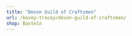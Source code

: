 ```yaml
---
title: "Devon Guild of Craftsmen"
url: /bovey-tracey/devon-guild-of-craftsmen/
shop: Basteln
---
```

